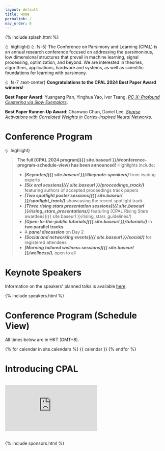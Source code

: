 ```yaml
---
layout: default
title: Home
permalink: /
nav_order: 0
---
```


{% include splash.html %}

{: .highlight}
{: .fs-5}
The Conference on Parsimony and Learning (CPAL) is an annual research
conference focused on addressing the parsimonious, low dimensional structures
that prevail in machine learning, signal processing, optimization, and beyond.
We are interested in theories, algorithms, applications, hardware and systems,
as well as scientific foundations for learning with parsimony. 

<!--
We describe [our]({{ site.baseurl }}/organization_committee) vision for the conference in
more detail [here]({{ site.baseurl }}/vision).
-->

{: .fs-7 .text-center}
**Congratulations to the CPAL 2024 Best Paper Award winners!**

**Best Paper Award**: Yuangang Pan, Yinghua Yao, Ivor Tsang,
*[PC-X: Profound Clustering via Slow Exemplars](https://openreview.net/forum?id=yhGKPtRoOx)*.

**Best Paper Runner-Up Award**: Chanwoo Chun, Daniel Lee,
*[Sparse Activations with Correlated Weights in Cortex-Inspired Neural Networks](https://openreview.net/forum?id=cyMsUO5J7U)*.



<!--
# Call for Papers

{: .fs-5 .text-center}
[Submit your Work on OpenReview](https://openreview.net/group?id=CPAL.cc/2024/Conference)

We are pleased to invite paper submissions for the first Conference on
Parsimony and Learning. Please see the [**call for papers**]({{ site.baseurl
}}/tracks) for details about the submission and reviewing process, as well as
subject areas of interest and general policies. Stay tuned for further updates.


# Key Dates and Deadlines


*All deadlines are 23:59 [Anywhere-on-Earth (AOE)](https://www.ieee802.org/16/aoe.html)*

- **August 28th, 2023**: Submission Deadline for [Proceedings Track](https://openreview.net/group?id=CPAL.cc/2024/Conference)
- **October 1st, 2023**: [Rising Stars Award]({{ site.baseurl }}/rising_stars)
  Application Deadline
- **October 10th, 2023**: Submission Deadline for [Recent Spotlight Track](https://openreview.net/group?id=CPAL.cc/2024/Recent_Spotlight_Track)
- **November 20th, 2023**: Final Decisions Released (Both Tracks)
- **January 3rd-6th, 2024**: Main Conference (In-Person, HKU Main Campus)

{: .highlight}
See the [deadlines page]({{ site.baseurl }}/deadlines) for a complete list of
key dates.

# Register to Attend CPAL 2024


All CPAL attendees are required to register. **The deadline to register has
been extended to December 23rd, 2023.**

<span class="fs-6">
[Register Now](https://datascience.hku.hk/cpal-registration){: .btn}
</span>
-->

# Conference Program

{: .highlight}
> **The full [CPAL 2024 program]({{ site.baseurl }}/#conference-program-schedule-view) has been announced!**
> Highlights include:
> - **_[Keynotes]({{ site.baseurl }}/#keynote-speakers)_** from leading experts
> - **_[Six oral sessions]({{ site.baseurl }}/proceedings_track/)_** featuring authors
>   of accepted proceedings track papers
> - **_[Two spotlight poster sessions]({{ site.baseurl }}/spotlight_track/)_**
>   showcasing the recent spotlight track
> - **_[Three rising stars presentation sessions]({{ site.baseurl }}/rising_stars_presentations/)_**
>   featuring [CPAL Rising Stars awardees]({{ site.baseurl }}/rising_stars_guidelines/)
> - **_[Open-to-the-public tutorials]({{ site.baseurl }}/tutorials/)_** in **two parallel tracks**
> - A ***panel discussion*** on Day 2
> - ***[Social and networking events]({{ site.baseurl }}/social/)*** for registered attendees
> - **_[Morning tailored wellness sessions]({{ site.baseurl }}/wellness/)_**, open to all


# Keynote Speakers

Information on the speakers' planned talks is available [here]({{site.baseurl}}/speakers/#talk-details).

{% include speakers.html %}


# Conference Program (Schedule View)

All times below are in HKT (GMT+8).

{% for calendar in site.calendars %}
{{ calendar }}
{% endfor %}


# Introducing CPAL

<br>
<div class="youtube-wrapper">
<div class="youtube-video">
<iframe src="https://www.youtube-nocookie.com/embed/pGbjiZOR63I?rel=0" title="YouTube video player" frameborder="0" allow="accelerometer; autoplay; clipboard-write; encrypted-media; gyroscope; picture-in-picture; web-share" allowfullscreen></iframe>
</div>
</div>
<br>


{% include sponsors.html %}
